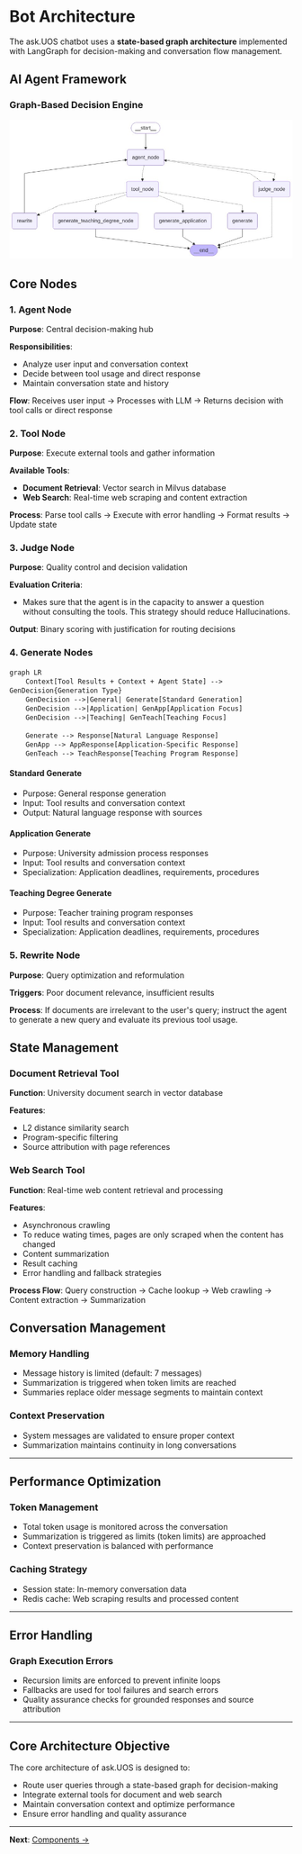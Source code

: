 # Bot Architecture

The ask.UOS chatbot uses a **state-based graph architecture** implemented with LangGraph for decision-making and conversation flow management.

## AI Agent Framework

### Graph-Based Decision Engine

![Graph Description](../images/graph.png)

## Core Nodes

### 1. Agent Node

**Purpose**: Central decision-making hub

**Responsibilities**:
- Analyze user input and conversation context
- Decide between tool usage and direct response
- Maintain conversation state and history

**Flow**: Receives user input → Processes with LLM → Returns decision with tool calls or direct response

### 2. Tool Node

**Purpose**: Execute external tools and gather information

**Available Tools**:
- **Document Retrieval**: Vector search in Milvus database
- **Web Search**: Real-time web scraping and content extraction

**Process**: Parse tool calls → Execute with error handling → Format results → Update state

### 3. Judge Node

**Purpose**: Quality control and decision validation

**Evaluation Criteria**:
- Makes sure that the agent is in the capacity to answer a question without consulting the tools. This strategy should reduce Hallucinations. 

**Output**: Binary scoring with justification for routing decisions

### 4. Generate Nodes

```mermaid
graph LR
    Context[Tool Results + Context + Agent State] --> GenDecision{Generation Type}
    GenDecision -->|General| Generate[Standard Generation]
    GenDecision -->|Application| GenApp[Application Focus]
    GenDecision -->|Teaching| GenTeach[Teaching Focus]
    
    Generate --> Response[Natural Language Response]
    GenApp --> AppResponse[Application-Specific Response]
    GenTeach --> TeachResponse[Teaching Program Response]
```

#### Standard Generate
- Purpose: General response generation
- Input: Tool results and conversation context
- Output: Natural language response with sources

#### Application Generate
- Purpose: University admission process responses
- Input: Tool results and conversation context
- Specialization: Application deadlines, requirements, procedures

#### Teaching Degree Generate
- Purpose: Teacher training program responses  
- Input: Tool results and conversation context
- Specialization: Application deadlines, requirements, procedures

### 5. Rewrite Node

**Purpose**: Query optimization and reformulation

**Triggers**: Poor document relevance, insufficient results

**Process**: If documents are irrelevant to the user's query; instruct the agent to generate a new query and evaluate its previous tool usage. 

## State Management

### Document Retrieval Tool

**Function**: University document search in vector database

**Features**:
- L2 distance similarity search
- Program-specific filtering
- Source attribution with page references

### Web Search Tool

**Function**: Real-time web content retrieval and processing

**Features**:
- Asynchronous crawling
- To reduce wating times, pages are only scraped when the content has changed
- Content summarization
- Result caching
- Error handling and fallback strategies

**Process Flow**: Query construction → Cache lookup → Web crawling → Content extraction → Summarization

## Conversation Management

### Memory Handling

- Message history is limited (default: 7 messages)
- Summarization is triggered when token limits are reached
- Summaries replace older message segments to maintain context

### Context Preservation

- System messages are validated to ensure proper context
- Summarization maintains continuity in long conversations

---

## Performance Optimization

### Token Management

- Total token usage is monitored across the conversation
- Summarization is triggered as limits (token limits) are approached
- Context preservation is balanced with performance

### Caching Strategy

- Session state: In-memory conversation data
- Redis cache: Web scraping results and processed content


---

## Error Handling

### Graph Execution Errors

- Recursion limits are enforced to prevent infinite loops
- Fallbacks are used for tool failures and search errors
- Quality assurance checks for grounded responses and source attribution

---

## Core Architecture Objective

The core architecture of ask.UOS is designed to:
- Route user queries through a state-based graph for decision-making
- Integrate external tools for document and web search
- Maintain conversation context and optimize performance
- Ensure error handling and quality assurance

---

**Next**: [Components →](/docs/components/chat-interface.md)
